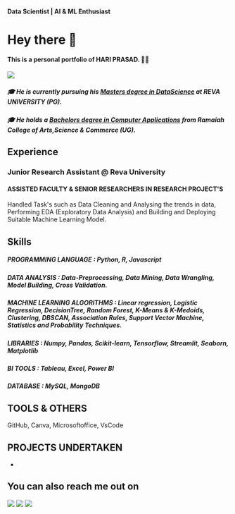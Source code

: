 #### Data Scientist | AI & ML Enthusiast

# Hey there 👋

#### This is a personal portfolio of HARI PRASAD. 🧑‍💻
<a href="https://www.linkedin.com/in/hariprasads6/"><img src="https://img.shields.io/badge/-LinkedIn-0072b1?&style=for-the-badge&logo=linkedin&logoColor=white" /></a>
##### 🎓 He is currently pursuing his <u>Masters degree in DataScience</u> at **REVA UNIVERSITY (PG)**. 
##### 🎓 He holds a <u>Bachelors degree in Computer Applications</u> from **Ramaiah College of Arts,Science & Commerce (UG)**. 

## Experience
### **Junior Research Assistant @ Reva University**
#### ASSISTED FACULTY & SENIOR RESEARCHERS IN RESEARCH PROJECT'S 
Handled Task's such as Data Cleaning and Analysing the trends in data, Performing EDA (Exploratory Data Analysis) and Building and Deploying Suitable Machine Learning Model.

## Skills 
##### PROGRAMMING LANGUAGE : Python, R, Javascript
##### DATA ANALYSIS : Data-Preprocessing, Data Mining, Data Wrangling, Model Building, Cross Validation.
##### MACHINE LEARNING ALGORITHMS : Linear regression, Logistic Regression, DecisionTree, Random Forest, K-Means & K-Medoids, Clustering, DBSCAN, Association Rules, Support Vector Machine, Statistics and Probability Techniques.
##### LIBRARIES : Numpy, Pandas, Scikit-learn, Tensorflow, Streamlit, Seaborn, Matplotlib
##### BI TOOLS : Tableau, Excel, Power BI
##### DATABASE : MySQL, MongoDB

## TOOLS & OTHERS
GitHub, Canva, Microsoftoffice, VsCode

## PROJECTS UNDERTAKEN 
- 
## You can also reach me out on 
<a href="https://github.com/hsnaidu"><img src="https://img.shields.io/badge/Github-181717?style=for-the-badge&logo=github&logoColor=white"/></a>
<a href="https://medium.com/@_hariprasad"><img src="https://img.shields.io/badge/Medium-000000?style=for-the-badge&logo=medium&logoColor=white"/></a>
<a href="https://share.streamlit.io/"><img src="https://img.shields.io/badge/Streamlit-FF4B4B?style=for-the-badge&logo=streamlit&logoColor=white"/></a>
